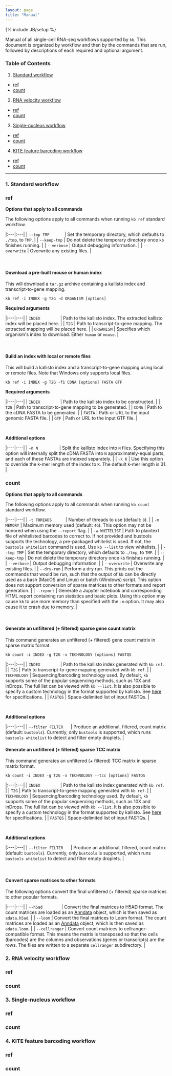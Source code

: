 ```yaml
---
layout: page
title: "Manual"
---
```


{% include JB/setup %}

Manual of all single-cell RNA-seq workflows supported by `kb`. This document is organized by workflow and then by the commands that are run, followed by descriptions of each required and optional argument.

### Table of Contents

1. [Standard workflow](#standard)
  * [ref](#standard-ref)
  * [count](#standard-count)
2. [RNA velocity workflow](#velocity)
  * [ref]()
  * [count]()
3. [Single-nucleus workflow](#nucleus)
  * [ref]()
  * [count]()
4. [KITE feature barcoding workflow](#kite)
  * [ref]()
  * [count]()

-------------------------------------------

### 1. Standard workflow<a name='standard'></a>
### ref<a name='standard-ref'></a>
**Options that apply to all commands**

The following options apply to all commands when running `kb ref` standard workflow.

|:---|:---|
| `--tmp TMP`&nbsp;&nbsp;&nbsp;&nbsp;&nbsp;&nbsp;&nbsp;&nbsp;&nbsp;&nbsp;&nbsp; | Set the temporary directory, which defaults to `./tmp`, to `TMP`. |
| `--keep-tmp` | Do not delete the temporary directory once `kb` finishes running. |
| `--verbose` | Output debugging information. |
| `--overwrite` | Overwrite any existing files. |

&nbsp;

#### Download a pre-built mouse or human index
This will download a `tar.gz` archive containing a kallisto index and transcript-to-gene mapping.
```
kb ref -i INDEX -g T2G -d ORGANISM [options]
```
**Required arguments**

|:---|:---|
| `INDEX`&nbsp;&nbsp;&nbsp;&nbsp;&nbsp;&nbsp;&nbsp;&nbsp;&nbsp;&nbsp;&nbsp;&nbsp;&nbsp;&nbsp;&nbsp; | Path to the kallisto index. The extracted kallisto index will be placed here. |
| `T2G` | Path to transcript-to-gene mapping. The extracted mapping will be placed here. |
| `ORGANISM` | Specifies which organism's index to download. Either `human` or `mouse`. |

&nbsp;

#### Build an index with local or remote files
This will build a kallisto index and a transcript-to-gene mapping using local or remote files. Note that Windows only supports local files.
```
kb ref -i INDEX -g T2G -f1 CDNA [options] FASTA GTF
```
**Required arguments**

|:---|:---|
| `INDEX`&nbsp;&nbsp;&nbsp;&nbsp;&nbsp;&nbsp;&nbsp;&nbsp;&nbsp;&nbsp;&nbsp;&nbsp;&nbsp;&nbsp;&nbsp; | Path to the kallisto index to be constructed. |
| `T2G` | Path to transcript-to-gene mapping to be generated. |
| `CDNA` | Path to the cDNA FASTA to be generated. |
| `FASTA` | Path or URL to the input genomic FASTA file. |
| `GTF` | Path or URL to the input GTF file. |

&nbsp;

**Additional options**

|:---|:---|
| `-n N`&nbsp;&nbsp;&nbsp;&nbsp;&nbsp;&nbsp;&nbsp;&nbsp;&nbsp;&nbsp;&nbsp;&nbsp;&nbsp;&nbsp;&nbsp;&nbsp; | Split the kallisto index into `N` files. Specifying this option will internally split the cDNA FASTA into `N` approximately-equal parts, and each of these FASTAs are indexed separately. |
| `-k K` | Use this option to override the k-mer length of the index to `K`. The default k-mer length is 31. |

### count<a name='standard-count'></a>
**Options that apply to all commands**

The following options apply to all commands when running `kb count` standard workflow.

|:---|:---|
| `-t THREADS`&nbsp;&nbsp;&nbsp;&nbsp;&nbsp;&nbsp;&nbsp;&nbsp;&nbsp;&nbsp; | Number of threads to use (default: `8`). |
| `-m MEMORY` | Maximum memory used (default: `4G`). This option may not be honored when using the `--report` flag. |
| `-w WHITELIST` | Path to plaintext file of whitelisted barcodes to correct to. If not provided and bustools supports the technology, a pre-packaged whitelist is used. If not, the `bustools whitelist` command is used. Use `kb --list` to view whitelists. |
| `--tmp TMP` | Set the temporary directory, which defaults to `./tmp`, to `TMP`. |
| `--keep-tmp` | Do not delete the temporary directory once `kb` finishes running. |
| `--verbose` | Output debugging information. |
| `--overwrite` | Overwrite any existing files. |
| `--dry-run` | Perform a dry run. This prints out the commands that would be run, such that the output of `kb` can be directly used as a bash (MacOS and Linux) or batch (Windows) script. This option does not support conversion of sparse matrices to other formats and report generation. |
| `--report` | Generate a Jupyter notebook and corresponding HTML report containing run statistics and basic plots. Using this option may cause `kb` to use more memory than specified with the `-m` option. It may also cause it to crash due to memory. |

&nbsp;

#### Generate an unfiltered (+ filtered) sparse gene count matrix
This command generates an unfiltered (+ filtered) gene count matrix in sparse matrix format.
```
kb count -i INDEX -g T2G -x TECHNOLOGY [options] FASTQS
```

|:---|:---|
| `INDEX`&nbsp;&nbsp;&nbsp;&nbsp;&nbsp;&nbsp;&nbsp;&nbsp;&nbsp;&nbsp;&nbsp;&nbsp;&nbsp;&nbsp;&nbsp; | Path to the kallisto index generated with `kb ref`. |
| `T2G` | Path to transcript-to-gene mapping generated with `kb ref`. |
| `TECHNOLOGY` | Sequencing/barcoding technology used. By default, `kb` supports some of the popular sequencing methods, such as 10X and inDrops. The full list can be viewed with `kb --list`. It is also possible to specify a custom technology in the format supported by kallisto. See [here](https://pachterlab.github.io/kallisto/manual#bus) for specifications. |
| `FASTQS` | Space-delimited list of input FASTQs. |

&nbsp;

**Additional options**

|:---|:---|
| `--filter FILTER`&nbsp;&nbsp;&nbsp;&nbsp;&nbsp; | Produce an additional, filtered, count matrix (default: `bustools`). Currently, only `bustools` is supported, which runs `bustools whitelist` to detect and filter empty droplets. |


#### Generate an unfiltered (+ filtered) sparse TCC matrix
This command generates an unfiltered (+ filtered) TCC matrix in sparse matrix format.
```
kb count -i INDEX -g T2G -x TECHNOLOGY --tcc [options] FASTQS
```

|:---|:---|
| `INDEX`&nbsp;&nbsp;&nbsp;&nbsp;&nbsp;&nbsp;&nbsp;&nbsp;&nbsp;&nbsp;&nbsp;&nbsp;&nbsp;&nbsp;&nbsp; | Path to the kallisto index generated with `kb ref`. |
| `T2G` | Path to transcript-to-gene mapping generated with `kb ref`. |
| `TECHNOLOGY` | Sequencing/barcoding technology used. By default, `kb` supports some of the popular sequencing methods, such as 10X and inDrops. The full list can be viewed with `kb --list`. It is also possible to specify a custom technology in the format supported by kallisto. See [here](https://pachterlab.github.io/kallisto/manual#bus) for specifications. |
| `FASTQS` | Space-delimited list of input FASTQs. |

&nbsp;

**Additional options**

|:---|:---|
| `--filter FILTER`&nbsp;&nbsp;&nbsp;&nbsp;&nbsp; | Produce an additional, filtered, count matrix (default: `bustools`). Currently, only `bustools` is supported, which runs `bustools whitelist` to detect and filter empty droplets. |

&nbsp;
<!-- #### Generate an unfiltered (+ filtered) sparse isoform count matrix -->

#### Convert sparse matrices to other formats
The following options convert the final unfiltered (+ filtered) sparse matrices to other popular formats.

|:---|:---|
| `--h5ad`&nbsp;&nbsp;&nbsp;&nbsp;&nbsp;&nbsp;&nbsp;&nbsp;&nbsp;&nbsp;&nbsp;&nbsp;&nbsp;&nbsp; | Convert the final matrices to H5AD format. The count matrices are loaded as an [Anndata](https://icb-anndata.readthedocs-hosted.com/en/stable/anndata.AnnData.html) object, which is then saved as `adata.h5ad`. |
| `--loom` | Convert the final matrices to Loom format. The count matrices are loaded as an [Anndata](https://icb-anndata.readthedocs-hosted.com/en/stable/anndata.AnnData.html) object, which is then saved as `adata.loom`. |
| `--cellranger` | Convert count matrices to cellranger-compatible format. This means the matrix is transposed so that the cells (barcodes) are the columns and observations (genes or transcripts) are the rows. The files are written to a separate `cellranger` subdirectory. |


### 2. RNA velocity workflow<a name='velocity'></a>
### ref

### count

### 3. Single-nucleus workflow<a name='nucleus'></a>
### ref

### count

### 4. KITE feature barcoding workflow<a name='kite'></a>
### ref

### count
